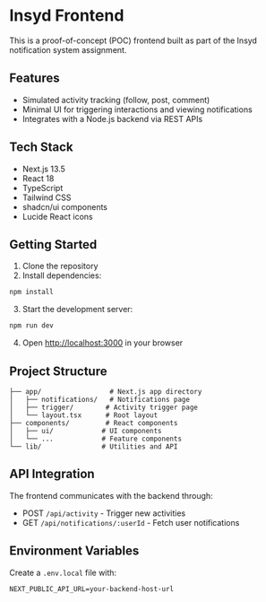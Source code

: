 # Insyd Frontend

This is a proof-of-concept (POC) frontend built as part of the Insyd notification system assignment.

## Features

- Simulated activity tracking (follow, post, comment)
- Minimal UI for triggering interactions and viewing notifications
- Integrates with a Node.js backend via REST APIs

## Tech Stack

- Next.js 13.5
- React 18
- TypeScript
- Tailwind CSS
- shadcn/ui components
- Lucide React icons

## Getting Started

1. Clone the repository
2. Install dependencies:
```bash
npm install
```

3. Start the development server:
```bash
npm run dev
```

4. Open [http://localhost:3000](http://localhost:3000) in your browser

## Project Structure

```
├── app/                 # Next.js app directory
│   ├── notifications/   # Notifications page
│   ├── trigger/        # Activity trigger page
│   └── layout.tsx      # Root layout
├── components/         # React components
│   ├── ui/            # UI components
│   └── ...            # Feature components
└── lib/               # Utilities and API
```

## API Integration

The frontend communicates with the backend through:
- POST `/api/activity` - Trigger new activities
- GET `/api/notifications/:userId` - Fetch user notifications

## Environment Variables

Create a `.env.local` file with:
```
NEXT_PUBLIC_API_URL=your-backend-host-url
```
